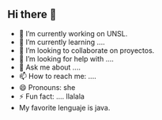 ## Hi there 👋

- 🔭 I’m currently working on UNSL.
- 🌱 I’m currently learning ....
- 👯 I’m looking to collaborate on proyectos.
- 🤔 I’m looking for help with ....
- 💬 Ask me about ....
- 📫 How to reach me: ....
- 😄 Pronouns: she
- ⚡ Fun fact: .... llalala
- My favorite lenguaje is java.